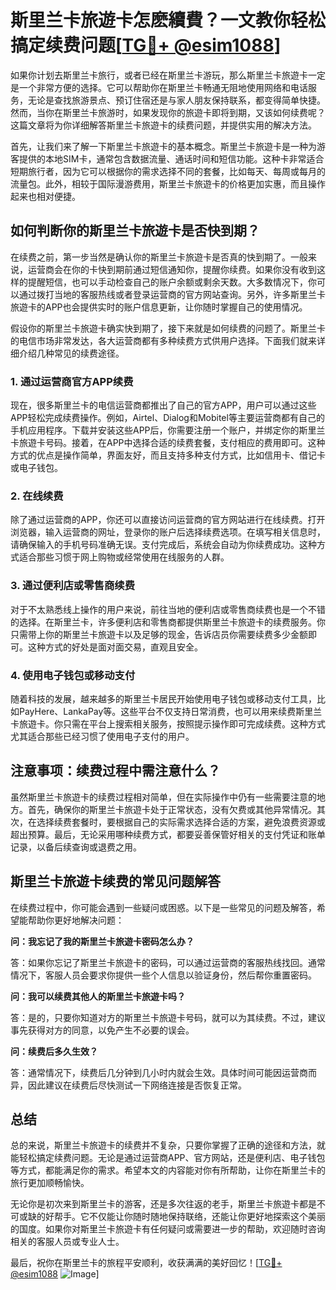 # 斯里兰卡旅遊卡怎麽續費？一文教你轻松搞定续费问题[[TG💪+ @esim1088](https://t.me/s/esim1088)]

如果你计划去斯里兰卡旅行，或者已经在斯里兰卡游玩，那么斯里兰卡旅遊卡一定是一个非常方便的选择。它可以帮助你在斯里兰卡畅通无阻地使用网络和电话服务，无论是查找旅游景点、预订住宿还是与家人朋友保持联系，都变得简单快捷。然而，当你在斯里兰卡旅游时，如果发现你的旅遊卡即将到期，又该如何续费呢？这篇文章将为你详细解答斯里兰卡旅遊卡的续费问题，并提供实用的解决方法。

首先，让我们来了解一下斯里兰卡旅遊卡的基本概念。斯里兰卡旅遊卡是一种为游客提供的本地SIM卡，通常包含数据流量、通话时间和短信功能。这种卡非常适合短期旅行者，因为它可以根据你的需求选择不同的套餐，比如每天、每周或每月的流量包。此外，相较于国际漫游费用，斯里兰卡旅遊卡的价格更加实惠，而且操作起来也相对便捷。

## 如何判断你的斯里兰卡旅遊卡是否快到期？

在续费之前，第一步当然是确认你的斯里兰卡旅遊卡是否真的快到期了。一般来说，运营商会在你的卡快到期前通过短信通知你，提醒你续费。如果你没有收到这样的提醒短信，也可以手动检查自己的账户余额或剩余天数。大多数情况下，你可以通过拨打当地的客服热线或者登录运营商的官方网站查询。另外，许多斯里兰卡旅遊卡的APP也会提供实时的账户信息更新，让你随时掌握自己的使用情况。

假设你的斯里兰卡旅遊卡确实快到期了，接下来就是如何续费的问题了。斯里兰卡的电信市场非常发达，各大运营商都有多种续费方式供用户选择。下面我们就来详细介绍几种常见的续费途径。

### 1. 通过运营商官方APP续费

现在，很多斯里兰卡的电信运营商都推出了自己的官方APP，用户可以通过这些APP轻松完成续费操作。例如，Airtel、Dialog和Mobitel等主要运营商都有自己的手机应用程序。下载并安装这些APP后，你需要注册一个账户，并绑定你的斯里兰卡旅遊卡号码。接着，在APP中选择合适的续费套餐，支付相应的费用即可。这种方式的优点是操作简单，界面友好，而且支持多种支付方式，比如信用卡、借记卡或电子钱包。

### 2. 在线续费

除了通过运营商的APP，你还可以直接访问运营商的官方网站进行在线续费。打开浏览器，输入运营商的网址，登录你的账户后选择续费选项。在填写相关信息时，请确保输入的手机号码准确无误。支付完成后，系统会自动为你续费成功。这种方式适合那些习惯于网上购物或经常使用在线服务的人群。

### 3. 通过便利店或零售商续费

对于不太熟悉线上操作的用户来说，前往当地的便利店或零售商续费也是一个不错的选择。在斯里兰卡，许多便利店和零售商都提供斯里兰卡旅遊卡的续费服务。你只需带上你的斯里兰卡旅遊卡以及足够的现金，告诉店员你需要续费多少金额即可。这种方式的好处是面对面交易，直观且安全。

### 4. 使用电子钱包或移动支付

随着科技的发展，越来越多的斯里兰卡居民开始使用电子钱包或移动支付工具，比如PayHere、LankaPay等。这些平台不仅支持日常消费，也可以用来续费斯里兰卡旅遊卡。你只需在平台上搜索相关服务，按照提示操作即可完成续费。这种方式尤其适合那些已经习惯了使用电子支付的用户。

## 注意事项：续费过程中需注意什么？

虽然斯里兰卡旅遊卡的续费过程相对简单，但在实际操作中仍有一些需要注意的地方。首先，确保你的斯里兰卡旅遊卡处于正常状态，没有欠费或其他异常情况。其次，在选择续费套餐时，要根据自己的实际需求选择合适的方案，避免浪费资源或超出预算。最后，无论采用哪种续费方式，都要妥善保管好相关的支付凭证和账单记录，以备后续查询或退费之用。

## 斯里兰卡旅遊卡续费的常见问题解答

在续费过程中，你可能会遇到一些疑问或困惑。以下是一些常见的问题及解答，希望能帮助你更好地解决问题：

**问：我忘记了我的斯里兰卡旅遊卡密码怎么办？**

答：如果你忘记了斯里兰卡旅遊卡的密码，可以通过运营商的客服热线找回。通常情况下，客服人员会要求你提供一些个人信息以验证身份，然后帮你重置密码。

**问：我可以续费其他人的斯里兰卡旅遊卡吗？**

答：是的，只要你知道对方的斯里兰卡旅遊卡号码，就可以为其续费。不过，建议事先获得对方的同意，以免产生不必要的误会。

**问：续费后多久生效？**

答：通常情况下，续费后几分钟到几小时内就会生效。具体时间可能因运营商而异，因此建议在续费后尽快测试一下网络连接是否恢复正常。

## 总结

总的来说，斯里兰卡旅遊卡的续费并不复杂，只要你掌握了正确的途径和方法，就能轻松搞定续费问题。无论是通过运营商APP、官方网站，还是便利店、电子钱包等方式，都能满足你的需求。希望本文的内容能对你有所帮助，让你在斯里兰卡的旅行更加顺畅愉快。

无论你是初次来到斯里兰卡的游客，还是多次往返的老手，斯里兰卡旅遊卡都是不可或缺的好帮手。它不仅能让你随时随地保持联络，还能让你更好地探索这个美丽的国度。如果你对斯里兰卡旅遊卡有任何疑问或需要进一步的帮助，欢迎随时咨询相关的客服人员或专业人士。

最后，祝你在斯里兰卡的旅程平安顺利，收获满满的美好回忆！[[TG💪+ @esim1088](https://t.me/s/esim1088) ![Image](https://i.postimg.cc/4NQfJmqS/Snipaste-2025-05-13-00-14-12.png)]